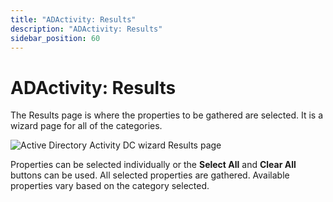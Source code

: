 ```yaml
---
title: "ADActivity: Results"
description: "ADActivity: Results"
sidebar_position: 60
---
```


# ADActivity: Results

The Results page is where the properties to be gathered are selected. It is a wizard page for all of
the categories.

![Active Directory Activity DC wizard Results page](/img/product_docs/accessanalyzer/12.0/admin/datacollector/adactivity/results.webp)

Properties can be selected individually or the **Select All** and **Clear All** buttons can be used.
All selected properties are gathered. Available properties vary based on the category selected.
